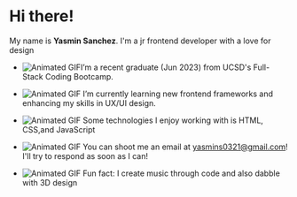 # Hi there! 
  My name is **Yasmin Sanchez**. I'm a jr frontend developer with a love for design 
  
- ![Animated GIF](https://cdn.discordapp.com/attachments/1028757682854826016/1085719093681864804/IMG_0883.gif)I’m a recent graduate (Jun 2023) from UCSD's Full-Stack Coding Bootcamp.
- ![Animated GIF](https://cdn.discordapp.com/attachments/1028757682854826016/1085719093681864804/IMG_0883.gif) I’m currently learning new frontend frameworks and enhancing my skills in UX/UI design.
- ![Animated GIF](https://cdn.discordapp.com/attachments/1028757682854826016/1085719093681864804/IMG_0883.gif) Some technologies I enjoy working with is HTML, CSS,and JavaScript
- ![Animated GIF](https://cdn.discordapp.com/attachments/1028757682854826016/1085719093681864804/IMG_0883.gif) You can shoot me an email at yasmins0321@gmail.com! I'll try to respond as soon as I can!

 - ![Animated GIF](https://cdn.discordapp.com/attachments/1028757682854826016/1085719093681864804/IMG_0883.gif) Fun fact: I create music through code and also dabble with 3D design
